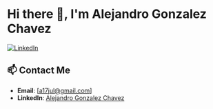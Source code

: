 # Hi there 👋, I'm Alejandro Gonzalez Chavez
[![LinkedIn](https://img.shields.io/badge/LinkedIn-Connect-blue)](https://www.linkedin.com/in/alejandro-gonzalez-chavez/)

## 📫 Contact Me

- **Email**: [a17jul@gmail.com]
- **LinkedIn**: [Alejandro Gonzalez Chavez](https://www.linkedin.com/in/alejandro-gonzalez-chavez/)


<!--
[![GitHub followers](https://img.shields.io/github/followers/Gonzalez-Chavez-Alejandro?label=Follow&style=social)](https://github.com/Gonzalez-Chavez-Alejandro)
[![LinkedIn](https://img.shields.io/badge/LinkedIn-Connect-blue)](https://www.linkedin.com/in/alejandro-gonzalez-chavez/)

## 👨‍💻 About Me

I'm a software developer passionate about [your areas of interest, e.g., web development, data science, machine learning]. I enjoy creating innovative solutions and working on challenging projects. I'm always eager to learn new technologies and improve my skills.

- 🔭 I’m currently working on [your current project or job]
- 🌱 I’m currently learning [new technologies or tools you're learning]
- 👯 I’m looking to collaborate on [types of projects or with specific communities]
- 💬 Ask me about [areas where you can offer help or advice]
- 📫 How to reach me: [your email or other contact methods]
- ⚡ Fun fact: [an interesting or fun fact about you]

## 🛠️ Skills

- **Languages**: [e.g., JavaScript, Python, Java, C++]
- **Frameworks**: [e.g., React, Angular, Django, Spring Boot]
- **Tools**: [e.g., Git, Docker, Kubernetes]
- **Databases**: [e.g., MySQL, PostgreSQL, MongoDB]

## 🚀 Projects

Here are a few projects I've worked on:

### [Project 1 Name](https://github.com/Gonzalez-Chavez-Alejandro/project1)
- **Description**: A brief description of what the project does.
- **Technologies**: List the technologies used in the project.

### [Project 2 Name](https://github.com/Gonzalez-Chavez-Alejandro/project2)
- **Description**: A brief description of what the project does.
- **Technologies**: List the technologies used in the project.

### [Project 3 Name](https://github.com/Gonzalez-Chavez-Alejandro/project3)
- **Description**: A brief description of what the project does.
- **Technologies**: List the technologies used in the project.

## 📈 GitHub Stats

![Alejandro's GitHub stats](https://github-readme-stats.vercel.app/api?username=Gonzalez-Chavez-Alejandro&show_icons=true&theme=radical)

## 📫 Contact Me

- **Email**: [your-email@example.com]
- **LinkedIn**: [Alejandro Gonzalez Chavez](https://www.linkedin.com/in/alejandro-gonzalez-chavez/)
- **Twitter**: [@yourtwitterhandle](https://twitter.com/yourtwitterhandle)

Thanks for visiting my profile! Feel free to reach out if you want to connect or collaborate on a project.


**Gonzalez-Chavez-Alejandro/Gonzalez-Chavez-Alejandro** is a ✨ _special_ ✨ repository because its `README.md` (this file) appears on your GitHub profile.

Here are some ideas to get you started:

- 🔭 I’m currently working on ...
- 🌱 I’m currently learning ...
- 👯 I’m looking to collaborate on ...
- 🤔 I’m looking for help with ...
- 💬 Ask me about ...
- 📫 How to reach me: ...
- 😄 Pronouns: ...
- ⚡ Fun fact: ...
-->
